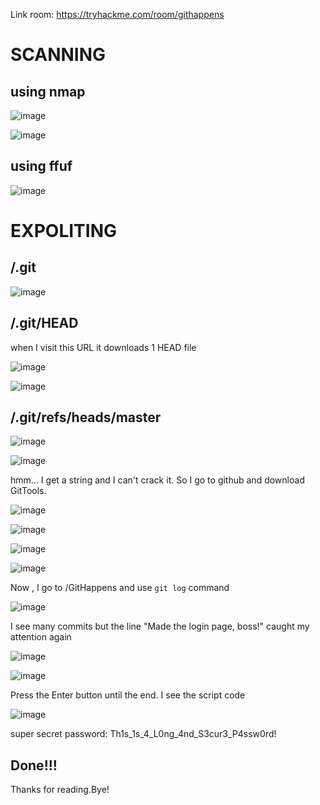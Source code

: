 Link room: https://tryhackme.com/room/githappens
# SCANNING
## using nmap
![image](https://github.com/nguyenngocdung18/tryhackme/assets/134156226/b2a240d6-7d40-4d44-b7d6-da1e9fceb1e3)

![image](https://github.com/nguyenngocdung18/tryhackme/assets/134156226/475cd44e-e801-471d-92c2-9e743602c00e)

## using ffuf
![image](https://github.com/nguyenngocdung18/tryhackme/assets/134156226/66289891-4657-4e02-b6f0-b6c511490adf)

# EXPOLITING
## /.git
![image](https://github.com/nguyenngocdung18/tryhackme/assets/134156226/14ca4617-bc4c-459a-8ae0-c2810924df90)

## /.git/HEAD
when I visit this URL it downloads 1 HEAD file

![image](https://github.com/nguyenngocdung18/tryhackme/assets/134156226/c1ed8904-7c43-4ee6-abca-00bbb962c394)

![image](https://github.com/nguyenngocdung18/tryhackme/assets/134156226/9a390eb8-a422-44a0-9c4c-e6a004bc9de9)
## /.git/refs/heads/master
![image](https://github.com/nguyenngocdung18/tryhackme/assets/134156226/3039bc06-b6cf-4690-9dc3-06153793d078)

![image](https://github.com/nguyenngocdung18/tryhackme/assets/134156226/65414c79-8e7d-494c-ba74-4c1d68835565)

hmm... I get a string and I can't crack it. So I go to github and download GitTools.

![image](https://github.com/nguyenngocdung18/tryhackme/assets/134156226/17a81a64-0ce2-4e86-b53f-faff61c5e404)

![image](https://github.com/nguyenngocdung18/tryhackme/assets/134156226/100e13a2-d5d1-4f7c-87c2-c04151531160)

![image](https://github.com/nguyenngocdung18/tryhackme/assets/134156226/3b0b966a-ff5e-4613-878e-d4bbc73374db)

![image](https://github.com/nguyenngocdung18/tryhackme/assets/134156226/b6eb9a44-1b66-4d20-8f82-57b97bea1891)

Now , I go to /GitHappens and use ```git log``` command

![image](https://github.com/nguyenngocdung18/tryhackme/assets/134156226/2d251431-0680-4324-af32-1f063f456649)

I see many commits but the line "Made the login page, boss!" caught my attention again

![image](https://github.com/nguyenngocdung18/tryhackme/assets/134156226/c4c261b9-6e79-4c7c-b056-0a1b19f057a6)

![image](https://github.com/nguyenngocdung18/tryhackme/assets/134156226/ac5c3816-ec3e-4447-9a37-a09c0b0d96b4)

Press the Enter button until the end. I see the script code

![image](https://github.com/nguyenngocdung18/tryhackme/assets/134156226/f7874e6a-e0cb-4bcd-b829-24e26f57a616)

super secret password: Th1s_1s_4_L0ng_4nd_S3cur3_P4ssw0rd!
## Done!!!
Thanks for reading.Bye!
